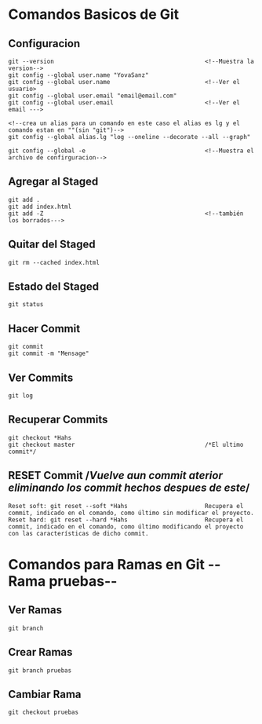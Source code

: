 # Comandos Basicos de Git

## Configuracion
    git --version                                           <!--Muestra la version-->
    git config --global user.name "YovaSanz"
    git config --global user.name                           <!--Ver el usuario>
    git config --global user.email "email@email.com"
    git config --global user.email                          <!--Ver el email --->

    <!--crea un alias para un comando en este caso el alias es lg y el comando estan en ""(sin "git")-->
    git config --global alias.lg "log --oneline --decorate --all --graph"

    git config --global -e                                  <!--Muestra el archivo de confirguracion-->

## Agregar al Staged
    git add .
    git add index.html
    git add -Z                                              <!--también los borrados--->

## Quitar del Staged
    git rm --cached index.html

## Estado del Staged
    git status

## Hacer Commit
    git commit
    git commit -m "Mensage"

## Ver Commits
    git log

## Recuperar Commits
    git checkout *Hahs
    git checkout master                                     /*El ultimo commit*/

## RESET Commit         /*Vuelve aun commit aterior eliminando los commit hechos despues de este*/
    Reset soft: git reset --soft *Hahs                      Recupera el commit, indicado en el comando, como último sin modificar el proyecto.
    Reset hard: git reset --hard *Hahs                      Recupera el commit, indicado en el comando, como último modificando el proyecto con las características de dicho commit.


# Comandos para Ramas en Git             --Rama pruebas--

## Ver Ramas
    git branch

## Crear Ramas
    git branch pruebas

## Cambiar Rama
    git checkout pruebas